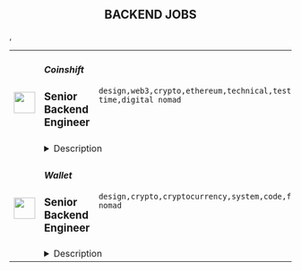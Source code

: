 <div align="center"><h2>BACKEND JOBS</h2></div><table><tr>
                <td width="100" height="100" rowspan="2">
                    <img src="https://remoteok.com/assets/img/jobs/edfc5443f2a254516d67fff3aec7e3271675840599.peg" width="38px" height="auto">
                </td>
                <td width="300">
                    <h5>Coinshift</h5>
                    <h3>Senior Backend Engineer</h3>
                </td>
                <td width="300">
                    <code>design,web3,crypto,ethereum,technical,testing,code,management,lead,senior,engineer,backend,full-time,digital nomad</code>
                </td>
                <td width="200">
                <text>4 days ago</text>
                </td>
                <td width="100" rowspan="2">
                <a href="https://remoteOK.com/remote-jobs/remote-senior-backend-engineer-coinshift-191213" align="right" target="_blank">Apply</a>
                </td>
            </tr>
            <tr>
                <td colspan="3">
                <details><summary>Description</summary>
                <div><b style="font-size:24px;">About Coinshift</b></div><div><br></div><div>Coinshift is a leading non-custodial treasury management platform built on top of Gnosis safe. We provide a smart and sophisticated user experience application to manage treasury ops in an efficient manner.</div><div>Our mission is to build the most sophisticated multi-chain crypto treasury management platform for DAOs & companies.</div><div><br></div><div>Since launching the MVP in June 2021, weâve seen crazy traction from having nearly $150M+ in processed payments to having a billion dollars in assets under management. We now serve thousands of users across three continents and over 10 different countries. And weâre just getting started.</div><div><br></div><div>The development of Coinshift v2 is underway and we are currently looking for a full-time backend engineer with strong skills in backend and web3 technologies.</div><div><br></div><div><b>What will you achieve:</b></div><div><br></div><div>-You'll work with the core team to build new product features from start to finish: through conception, research, implementation, and maintenance.</div><div>-You'll participate in backend architecture decisions and guide team members in technical knowledge with best practices.</div><div>-You'll implement state of the art multi-chain web3 user experiences and actively learn about the latest developments in web3.</div><div><br></div><div><b>What skills do you bring:</b></div><div><br></div><div>
<b>-Experienced leader:</b> You have worked at product based companies for more than 6 years including more than 2 years in web3 organisations, have participated in architecture design and deployment pipeline. You have worked with backend teams where you lead the team to achieve fast iterations and high code quality.</div><div>
<b>-Familiarity with backend technologies:</b> You're well versed with AWS technologies, Javascript, <a href="http://Node.js" class="postings-link" rel="noopener noreferrer nofollow">Node.js</a>, MySQL.</div><div>
<b>-Familiarity with web3 technologies:</b> You're well versed with web3js/ethersjs and understand ethereum blockchain and itâs tool stack, such as Metamask</div><div>
<b>-Thoughtful problem-solving:</b> You have the ability to break down a problem until you get a clear and accurate understanding of the context.</div><div>
<b>-Navigating ambiguity in design:</b> You can translate high level designs into production-ready systems. Given clear requirements, you are comfortable making judgments and tradeoffs in the user experience on your own.</div><div>
<b>-Put users first:</b> You think critically about the implications of what you're building, and how it impacts real people's lives.</div><div>
<b>-Empathetic communication:</b> You communicate ideas clearly in plain english. In disagreements, you listen to other perspectives and compromise when needed.</div><div>
<b>-Team player:</b> You enjoy collaborating cross-functionally to accomplish shared goals, and you care about learning, growing, and helping others to do the same.</div><div><br></div><div><b>Nice to Haves:</b></div><div><br></div><div>-You're proficient with technologies that are part of our stack, including Express, Datadog.</div><div>-You participate in open source projects and web3 hackathons, or write about web3 technology.</div><div>-You have experience in backend integration testing and in debugging performance issues.</div><div><b style="font-size:24px;">Perks & Benefits </b></div><div><br></div><div>ð» <b>Equipment Stipend</b>
</div><div>Unleash your productivity and creativity with our unbeatable remote office setup package - a generous equipment stipend to ensure you have everything you need to work comfortably and effectively.</div><div><br></div><div>â <b>Flexible Time Off</b>
</div><div>At Coinshift, we believe in the power of taking time to recharge and rejuvenate. That's why we offer unlimited time off to all team members, with the average being a refreshing 4-6 weeks."</div><div><br></div><div>ð°<b>Get Paid in Real Time, in Crypto</b>
</div><div>Want to be at the forefront of the Web3 revolution? Join our team and get the option to be paid in Crypto - with our partnership with SuperFluid, you'll have access to real-time salary streaming.</div><div><br></div><div>ð<b>Annual Retreats</b>
</div><div>And, once a year, we'll whisk you away to an amazing destination for our annual team retreat, where you'll collaborate, bond, and make unforgettable memories!</div><div><br></div><div><br></div><div><br></div><div>As an organization that celebrates diversity and inclusivity, we welcome candidates from all backgrounds to apply. Even if you don't meet all the qualifications, we still want to hear from you!</div><div><br></div><div>As a member of our team, you'll have the flexibility to choose how you get paid - fiat payments made monthly or, if you're feeling more adventurous, real-time streaming of your salary in Crypto.</div><div><br></div><div>We look forward to your application!</div><br/><br/>Please mention the word **RECEPTIVE** and tag RMTUxLjgwLjE0My4yMDY= when applying to show you read the job post completely (#RMTUxLjgwLjE0My4yMDY=). This is a beta feature to avoid spam applicants. Companies can search these words to find applicants that read this and see they're human.
                </details>
                </td>
            </tr>,<tr>
                <td width="100" height="100" rowspan="2">
                    <img src="https://remoteok.com/assets/img/jobs/227ffa9443048966dba61ec5ca22bafe1675840569.jpg" width="38px" height="auto">
                </td>
                <td width="300">
                    <h5>Wallet</h5>
                    <h3>Senior Backend Engineer</h3>
                </td>
                <td width="300">
                    <code>design,crypto,cryptocurrency,system,code,fintech,api,senior,recruiting,engineer,backend,digital nomad</code>
                </td>
                <td width="200">
                <text>4 days ago</text>
                </td>
                <td width="100" rowspan="2">
                <a href="https://remoteOK.com/remote-jobs/remote-senior-backend-engineer-wallet-191203" align="right" target="_blank">Apply</a>
                </td>
            </tr>
            <tr>
                <td colspan="3">
                <details><summary>Description</summary>
                <p>Become a part of the promising crypto world with the ambitious FinTech project!</p>

<p>We are glad to see you here â you are probably looking for an exciting position in the forward-looking project, and we are searching for an experienced and proactive Senior Backend Engineer.</p>

<p><strong>Here are five reasons why we are worth getting to know each other:</strong></p>

<ul>
        <li>You will always be surrounded by professionals. We already have more than 60 talented specialists in our team, and by the end of the year we will have 200+. We have a modern approach to work and open communications. We do not copy, but create new solutions. We value unconventional ideas, entrepreneurial mindset and proactiveness.</li>
        <li>We have transparent work results. We build processes according to modern CI/CD practices and use flexible development methodologies, so you can see the results of your work every day.</li>
        <li>You can work remotely wherever you want: at home, in the office, in the country house, in the villa by the sea. At the same time, we offer various types of employment and flexible work schedule.</li>
</ul>

<p><strong>Main responsibilities:</strong></p>

<ul>
        <li>Work with product managers and data analysts and analyze business requirements for the solution</li>
        <li>Direct participation in the architecture design of highly scalable, high-loaded components for the cryptocurrency technology ecosystem</li>
        <li>Direct participation in the selection of the technology stack to build the ecosystem</li>
        <li>Implementation of complex ecosystem components - writing code using modern technologies</li>
        <li>Assisting other engineers in their professional development</li>
        <li>Participating in recruiting future colleagues and representing the company at various conferences and public events</li>
</ul>

<p><strong>We expect you to have:</strong></p>

<ul>
        <li>5+ years of experience with BackEnd technologies such as Java, Kotlin, Go</li>
        <li>Good knowledge of algorithms and data structures</li>
        <li>Experience with architecture design of high-load scalable solutions</li>
        <li>Understanding of microservice architecture design principles and their implementation</li>
        <li>Good knowledge of different data storage systems (SQL/NoSQL, In-Memory databases)</li>
        <li>Understanding of design principles of different API types</li>
        <li>Understanding of OAuth and other authorization protocols</li>
        <li>Understanding of the principles of application monitoring and stabilization</li>
</ul>

<p><strong>Will be a plus:</strong></p>

<ul>
        <li>Knowledge of blockchain technologies and experience with them</li>
        <li>Good understanding of exchange system architecture design and implementation</li>
        <li>Good understanding of the subject area of cryptocurrency and exchange operations</li>
</ul>

<p><strong>Soft Skills:</strong></p>

<ul>
        <li>Skills in presenting architectural solutions to non-technical audiences</li>
        <li>Experience of cross-functional interaction with other departments and functions (product managers, designers, data analysts)</li>
        <li>Ability to work autonomously with a focus on the company's business goals</li>
        <li>Critical thinking and the ability to balance short-term and long-term goals</li>
        <li>Fluent English</li>
</ul>

<p><strong>What's next?</strong></p>

<p>We'll be happy to provide you with more details and answer your questions in an online interview.</p>

<p>Wallet is an equal opportunity employer.</p><br/><br/>Please mention the word **RIGHTEOUS** and tag RMTUxLjgwLjE0My4yMDY= when applying to show you read the job post completely (#RMTUxLjgwLjE0My4yMDY=). This is a beta feature to avoid spam applicants. Companies can search these words to find applicants that read this and see they're human.
                </details>
                </td>
            </tr></table>